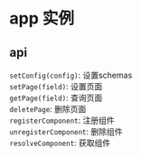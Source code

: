 # app 实例

## api

`setConfig(config)`: 设置schemas  
`setPage(field)`: 设置页面  
`getPage(field)`: 查询页面  
`deletePage`: 删除页面  
`registerComponent`: 注册组件   
`unregisterComponent`: 删除组件  
`resolveComponent`: 获取组件  